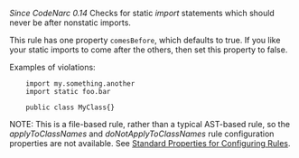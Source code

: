 
*Since CodeNarc 0.14*
Checks for static *import* statements which should never be after nonstatic imports.

This rule has one property `comesBefore`, which defaults to true. If you like your
static imports to come after the others, then set this property to false.

Examples of violations:

```
    import my.something.another
    import static foo.bar

    public class MyClass{}
```

NOTE: This is a file-based rule, rather than a typical AST-based rule, so the *applyToClassNames*
and *doNotApplyToClassNames* rule configuration properties are not available. See
[Standard Properties for Configuring Rules](./codenarc-configuring-rules.html#standard-properties-for-configuring-rules).

